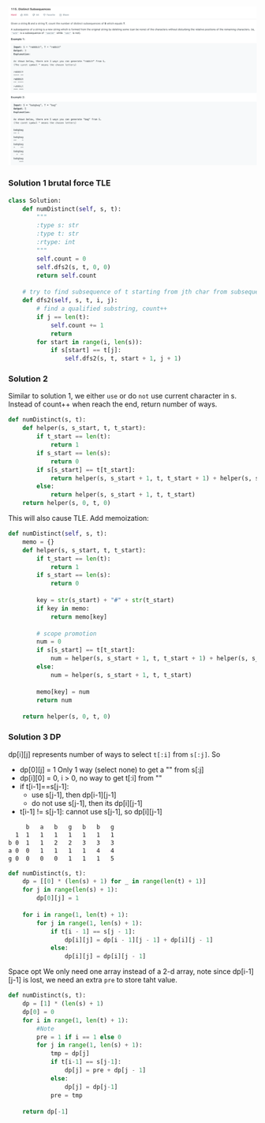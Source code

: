 ![](../images/115.png)
### Solution 1 brutal force TLE
```python
class Solution:
    def numDistinct(self, s, t):
        """
        :type s: str
        :type t: str
        :rtype: int
        """
        self.count = 0
        self.dfs2(s, t, 0, 0)
        return self.count

    # try to find subsequence of t starting from jth char from subsequence of s starting from ith...
    def dfs2(self, s, t, i, j):
        # find a qualified substring, count++
        if j == len(t):
            self.count += 1
            return
        for start in range(i, len(s)):
            if s[start] == t[j]:
                self.dfs2(s, t, start + 1, j + 1)
```
### Solution 2
Similar to solution 1, we either `use` or do `not` use current character in s. Instead of count++ when reach the end, return number of ways.
```python
def numDistinct(s, t):
    def helper(s, s_start, t, t_start):
        if t_start == len(t):
            return 1
        if s_start == len(s):
            return 0
        if s[s_start] == t[t_start]:
            return helper(s, s_start + 1, t, t_start + 1) + helper(s, s_start + 1, t, t_start)
        else:
            return helper(s, s_start + 1, t, t_start)
    return helper(s, 0, t, 0)
```
This will also cause TLE. Add memoization:
```python
def numDistinct(self, s, t):
    memo = {}
    def helper(s, s_start, t, t_start):
        if t_start == len(t):
            return 1
        if s_start == len(s):
            return 0

        key = str(s_start) + "#" + str(t_start)
        if key in memo:
            return memo[key]

        # scope promotion        
        num = 0
        if s[s_start] == t[t_start]:
            num = helper(s, s_start + 1, t, t_start + 1) + helper(s, s_start + 1, t, t_start)
        else:
            num = helper(s, s_start + 1, t, t_start)

        memo[key] = num
        return num
    
    return helper(s, 0, t, 0)
```
### Solution 3 DP

dp[i][j] represents number of ways to select `t[:i]` from `s[:j]`. So
* dp[0][j] = 1 Only 1 way (select none) to get a "" from s[:j]
* dp[i][0] = 0, i > 0, no way to get t[:i] from ""
* if t[i-1]==s[j-1]:
  * use s[j-1], then dp[i-1][j-1] 
  * do not use s[j-1], then its dp[i][j-1]
* t[i-1] != s[j-1]:
  cannot use s[j-1], so dp[i][j-1]
```
     b   a   b   g   b   b   g
  1  1   1   1   1   1   1   1
b 0  1   1   2   2   3   3   3        
a 0  0   1   1   1   1   4   4            
g 0  0   0   0   1   1   1   5                   
```
```python
def numDistinct(s, t):
    dp = [[0] * (len(s) + 1) for _ in range(len(t) + 1)]
    for j in range(len(s) + 1):
        dp[0][j] = 1
    
    for i in range(1, len(t) + 1):
        for j in range(1, len(s) + 1):
            if t[i - 1] == s[j - 1]:
                dp[i][j] = dp[i - 1][j - 1] + dp[i][j - 1]
            else:
                dp[i][j] = dp[i][j - 1]
```
Space opt
We only need one array instead of a 2-d array, note since dp[i-1][j-1] is lost, we need an extra `pre` to store taht value.

```python
def numDistinct(s, t):
    dp = [1] * (len(s) + 1)
    dp[0] = 0
    for i in range(1, len(t) + 1):
        #Note 
        pre = 1 if i == 1 else 0
        for j in range(1, len(s) + 1):
            tmp = dp[j]
            if t[i-1] == s[j-1]:
                dp[j] = pre + dp[j - 1]
            else:
                dp[j] = dp[j-1]
            pre = tmp

    return dp[-1]
```
